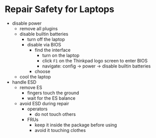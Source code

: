 # Repair Safety for Laptops

- disable power
    - remove all plugins
    - disable builtin batteries
        - turn off the laptop
        - disable via BIOS
            - find the interface
                - turn on the laptop
                - click `F1` on the Thinkpad logo screen to enter BIOS
                - navigate: config -> power -> disable builtin batteries
            - choose
    - cool the laptop
- handle ESD
    - remove ES
        - fingers touch the ground
        - wait for the ES balance
    - avoid ESD during repair
        - operators
            - do not touch others
        - FRUs
            - keep it inside the package before using
            - avoid it touching clothes
